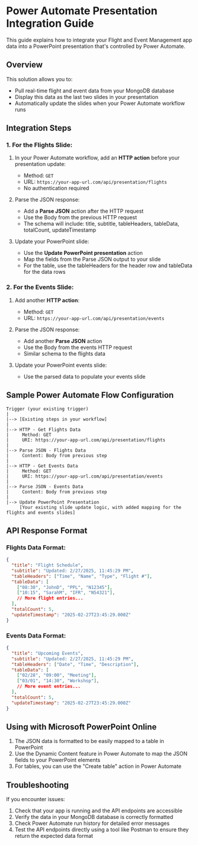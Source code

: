 # Power Automate Presentation Integration Guide

This guide explains how to integrate your Flight and Event Management app data into a PowerPoint presentation that's controlled by Power Automate.

## Overview

This solution allows you to:
- Pull real-time flight and event data from your MongoDB database
- Display this data as the last two slides in your presentation
- Automatically update the slides when your Power Automate workflow runs

## Integration Steps

### 1. For the Flights Slide:

1. In your Power Automate workflow, add an **HTTP action** before your presentation update:
   - Method: `GET`
   - URL: `https://your-app-url.com/api/presentation/flights`
   - No authentication required

2. Parse the JSON response:
   - Add a **Parse JSON** action after the HTTP request
   - Use the Body from the previous HTTP request
   - The schema will include: title, subtitle, tableHeaders, tableData, totalCount, updateTimestamp

3. Update your PowerPoint slide:
   - Use the **Update PowerPoint presentation** action
   - Map the fields from the Parse JSON output to your slide
   - For the table, use the tableHeaders for the header row and tableData for the data rows

### 2. For the Events Slide:

1. Add another **HTTP action**:
   - Method: `GET`
   - URL: `https://your-app-url.com/api/presentation/events`

2. Parse the JSON response:
   - Add another **Parse JSON** action
   - Use the Body from the events HTTP request
   - Similar schema to the flights data

3. Update your PowerPoint events slide:
   - Use the parsed data to populate your events slide

## Sample Power Automate Flow Configuration

```
Trigger (your existing trigger)
|
|--> [Existing steps in your workflow]
|
|--> HTTP - Get Flights Data
|     Method: GET
|     URI: https://your-app-url.com/api/presentation/flights
|
|--> Parse JSON - Flights Data
|     Content: Body from previous step
|
|--> HTTP - Get Events Data
|     Method: GET
|     URI: https://your-app-url.com/api/presentation/events
|
|--> Parse JSON - Events Data
|     Content: Body from previous step
|
|--> Update PowerPoint Presentation
     [Your existing slide update logic, with added mapping for the flights and events slides]
```

## API Response Format

### Flights Data Format:

```json
{
  "title": "Flight Schedule",
  "subtitle": "Updated: 2/27/2025, 11:45:29 PM",
  "tableHeaders": ["Time", "Name", "Type", "Flight #"],
  "tableData": [
    ["08:30", "JohnD", "PPL", "N12345"],
    ["10:15", "SarahM", "IFR", "N54321"],
    // More flight entries...
  ],
  "totalCount": 5,
  "updateTimestamp": "2025-02-27T23:45:29.000Z"
}
```

### Events Data Format:

```json
{
  "title": "Upcoming Events",
  "subtitle": "Updated: 2/27/2025, 11:45:29 PM",
  "tableHeaders": ["Date", "Time", "Description"],
  "tableData": [
    ["02/28", "09:00", "Meeting"],
    ["03/01", "14:30", "Workshop"],
    // More event entries...
  ],
  "totalCount": 5,
  "updateTimestamp": "2025-02-27T23:45:29.000Z"
}
```

## Using with Microsoft PowerPoint Online

1. The JSON data is formatted to be easily mapped to a table in PowerPoint
2. Use the Dynamic Content feature in Power Automate to map the JSON fields to your PowerPoint elements
3. For tables, you can use the "Create table" action in Power Automate

## Troubleshooting

If you encounter issues:

1. Check that your app is running and the API endpoints are accessible
2. Verify the data in your MongoDB database is correctly formatted
3. Check Power Automate run history for detailed error messages
4. Test the API endpoints directly using a tool like Postman to ensure they return the expected data format
